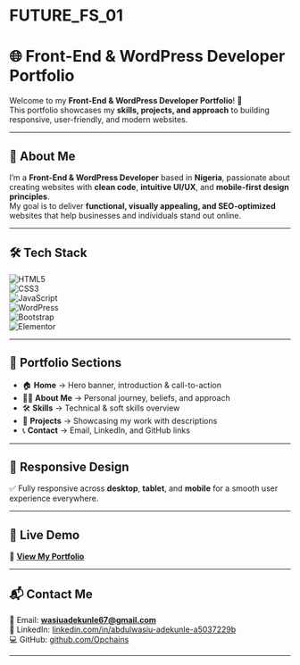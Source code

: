 # FUTURE_FS_01
# 🌐 Front-End & WordPress Developer Portfolio

Welcome to my **Front-End & WordPress Developer Portfolio**! 🚀  
This portfolio showcases my **skills, projects, and approach** to building responsive, user-friendly, and modern websites.  

---

## 📌 About Me  
I’m a **Front-End & WordPress Developer** based in **Nigeria**, passionate about creating websites with **clean code**, **intuitive UI/UX**, and **mobile-first design principles**.  
My goal is to deliver **functional, visually appealing, and SEO-optimized** websites that help businesses and individuals stand out online.  

---

## 🛠 Tech Stack  

![HTML5](https://img.shields.io/badge/HTML5-E34F26?style=for-the-badge&logo=html5&logoColor=white)  
![CSS3](https://img.shields.io/badge/CSS3-1572B6?style=for-the-badge&logo=css3&logoColor=white)  
![JavaScript](https://img.shields.io/badge/JavaScript-F7E01D?style=for-the-badge&logo=javascript&logoColor=black)  
![WordPress](https://img.shields.io/badge/WordPress-21759B?style=for-the-badge&logo=wordpress&logoColor=white)  
![Bootstrap](https://img.shields.io/badge/Bootstrap-7952B3?style=for-the-badge&logo=bootstrap&logoColor=white)  
![Elementor](https://img.shields.io/badge/Elementor-92003B?style=for-the-badge&logo=elementor&logoColor=white)  

---

## 📂 Portfolio Sections  
- 🏠 **Home** → Hero banner, introduction & call-to-action  
- 👨‍💼 **About Me** → Personal journey, beliefs, and approach  
- 🛠 **Skills** → Technical & soft skills overview  
- 💼 **Projects** → Showcasing my work with descriptions  
- 📞 **Contact** → Email, LinkedIn, and GitHub links  

---

## 📱 Responsive Design  
✅ Fully responsive across **desktop**, **tablet**, and **mobile** for a smooth user experience everywhere.  

---

## 🚀 Live Demo  
🔗 **[View My Portfolio](https://your-live-link.com)**  

---

## 📬 Contact Me  

📧 Email: **wasiuadekunle67@gmail.com**  
💼 LinkedIn: [linkedin.com/in/abdulwasiu-adekunle-a5037229b](https://linkedin.com/in/abdulwasiu-adekunle-a5037229b/)  
💻 GitHub: [github.com/Opchains](https://github.com/Opchains)  

---

